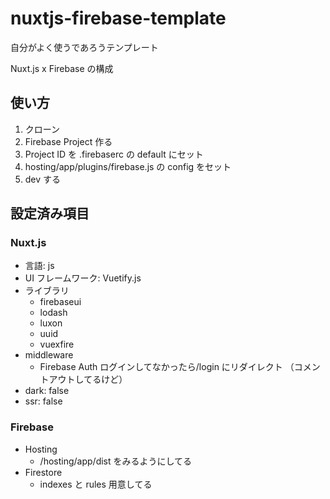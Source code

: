 # nuxtjs-firebase-template

自分がよく使うであろうテンプレート

Nuxt.js x Firebase の構成

## 使い方

1. クローン
1. Firebase Project 作る
1. Project ID を .firebaserc の default にセット
1. hosting/app/plugins/firebase.js の config をセット
1. dev する

## 設定済み項目

### Nuxt.js

- 言語: js
- UI フレームワーク: Vuetify.js
- ライブラリ
  - firebaseui
  - lodash
  - luxon
  - uuid
  - vuexfire
- middleware
  - Firebase Auth ログインしてなかったら/login にリダイレクト （コメントアウトしてるけど）
- dark: false
- ssr: false

### Firebase

- Hosting
  - /hosting/app/dist をみるようにしてる
- Firestore
  - indexes と rules 用意してる
